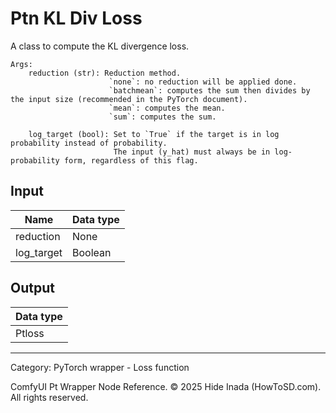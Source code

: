# Ptn KL Div Loss
A class to compute the KL divergence loss.

    Args:  
        reduction (str): Reduction method.  
                          `none`: no reduction will be applied done.   
                          `batchmean`: computes the sum then divides by the input size (recommended in the PyTorch document).
                          `mean`: computes the mean.  
                          `sum`: computes the sum.  

        log_target (bool): Set to `True` if the target is in log probability instead of probability.
                           The input (y_hat) must always be in log-probability form, regardless of this flag.

## Input
| Name | Data type |
|---|---|
| reduction | None |
| log_target | Boolean |

## Output
| Data type |
|---|
| Ptloss |

<HR>
Category: PyTorch wrapper - Loss function

ComfyUI Pt Wrapper Node Reference. © 2025 Hide Inada (HowToSD.com). All rights reserved.
